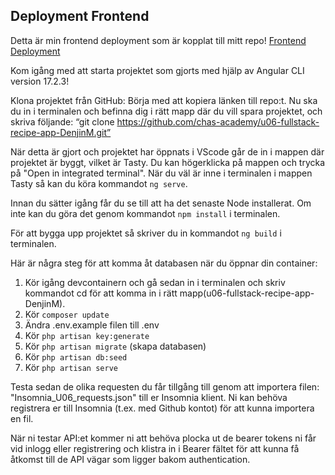 ## Deployment Frontend

Detta är min frontend deployment som är kopplat till mitt repo!
[Frontend Deployment](golden-torrone-1b2280.netlify.app/)  


Kom igång med att starta projektet som gjorts med hjälp av Angular CLI version 17.2.3!

Klona projektet från GitHub:
Börja med att kopiera länken till repo:t. Nu ska du in i terminalen och befinna dig i rätt mapp där du vill spara projektet, och skriva följande:
“git clone https://github.com/chas-academy/u06-fullstack-recipe-app-DenjinM.git”

När detta är gjort och projektet har öppnats i VScode går de in i mappen där projektet är byggt, vilket är Tasty. Du kan högerklicka på mappen och trycka på "Open in integrated terminal". När du väl är inne i terminalen i mappen Tasty så kan du köra kommandot ```ng serve```.

Innan du sätter igång får du se till att ha det senaste Node installerat. Om inte kan du göra det genom kommandot ```npm install``` i terminalen. 

För att bygga upp projektet så skriver du in kommandot ```ng build``` i terminalen. 

Här är några steg för att komma åt databasen när du öppnar din container:

1. Kör igång devcontainern och gå sedan in i terminalen och skriv kommandot cd för att komma in i rätt mapp(u06-fullstack-recipe-app-DenjinM). 
2. Kör `composer update`
3. Ändra .env.example filen till .env
4. Kör `php artisan key:generate`
5. Kör `php artisan migrate` (skapa databasen)
6. Kör `php artisan db:seed`
7. Kör `php artisan serve`

Testa sedan de olika requesten du får tillgång till genom att importera filen: "Insomnia_U06_requests.json" till er Insomnia klient. Ni kan behöva registrera er till Insomnia (t.ex. med Github kontot) för att kunna importera en fil.

När ni testar API:et kommer ni att behöva plocka ut de bearer tokens ni får vid inlogg eller registrering och klistra in i Bearer fältet för att kunna få åtkomst till de API vägar som ligger bakom authentication. 